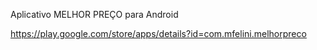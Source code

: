 Aplicativo MELHOR PREÇO para Android

https://play.google.com/store/apps/details?id=com.mfelini.melhorpreco

